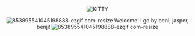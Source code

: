 <div align="center">

![KITTY](https://github.com/user-attachments/assets/35d39dbc-a294-4584-bd23-379f55d1b406)


![853895541045198888-ezgif com-resize](https://github.com/user-attachments/assets/233005c7-7542-418d-88e5-d6c7c3c568a0) Welcome! i go by beni, jasper, benji! ![853895541045198888-ezgif com-resize](https://github.com/user-attachments/assets/233005c7-7542-418d-88e5-d6c7c3c568a0)


